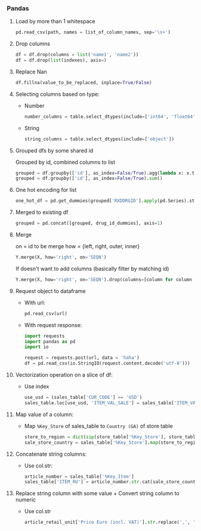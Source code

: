 ### Pandas

1.  Load by more than 1 whitespace

    ```python
    pd.read_csv(path, names = list_of_column_names, sep='\s+')
    ```

1.  Drop columns

    ```python
    df = df.drop(columns = list('name1', 'name2'))
    df = df.drop(list(indexes), axis=)
    ```

1.  Replace Nan

    ```python
    df.fillna(value_to_be_replaced, inplace=True/False)
    ```

1.  Selecting columns based on type:
    -   Number
        ```python
        number_columns = table.select_dtypes(include=['int64', 'float64'])
        ```
    -   String
        ```python
        string_columns = table.select_dtypes(include=['object'])
        ```

1.  Grouped dfs by some shared id

    Grouped by id, combined columns to list

    ```python
    grouped = df.groupby(['id'], as_index=False/True).agg(lambda x: x.tolist())
    grouped = df.groupby(['id'], as_index=False/True).sum()
    ```

1.  One hot encoding for list

    ```python
    one_hot_df = pd.get_dummies(grouped['RXDDRGID'].apply(pd.Series).stack()).sum(level=0)
    ```

1.  Merged to existing df

    ```python
    grouped = pd.concat([grouped, drug_id_dummies], axis=1)
    ```

1.  Merge

    on = id to be merge
    how = {left, right, outer, inner}

    ```python
    Y.merge(X, how='right', on='SEQN')
    ```

    If doesn't want to add columns (basically filter by matching id)

    ```python
    Y.merge(X, how='right', on='SEQN').drop(columns=[column for column in list(X.columns) if column != 'SEQN'])
    ```

1.  Request object to dataframe

    -   With url:
        ```python
        pd.read_csv(url)
        ```
    -   With request response:

        ```python
        import requests
        import pandas as pd
        import io

        request = requests.post(url, data = 'haha')
        df = pd.read_csv(io.StringIO(request.content.decode('utf-8')))
        ```

1.  Vectorization operation on a slice of df:

    -   Use index
        ```Python
        use_usd = (sales_table['CUR_CODE'] == 'USD')
        sales_table.loc[use_usd, 'ITEM_VAL_SALE'] = sales_table['ITEM_VAL_SALE'] * usd_to_eur_rate
        ```

1.  Map value of a column:

    -   Map `%Key_Store` of sales_table to `Country (GA)` of store table
        ```python
        store_to_region = dict(zip(store_table['%Key_Store'], store_table['Country (GA)']))
        sale_store_country = sales_table['%Key_Store'].map(store_to_region)
        ```

1.  Concatenate string columns:

    -   Use col.str:
        ```Python
        article_number = sales_table['%Key_Item']
        sales_table['ITEM_RU'] = article_number.str.cat(sale_store_country, sep='_')
        ```

1.  Replace string column with some value + Convert string column to numeric

    -   Use col.str
        ```python
        article_retail_unit['Price Euro (incl. VAT)'].str.replace(',', '.').astype(float)
        ```
